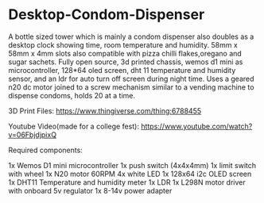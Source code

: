 # Desktop-Condom-Dispenser
A bottle sized tower which is mainly a condom dispenser also doubles as a desktop clock showing time, room temperature and humidity.
58mm x 58mm x 4mm slots also compatible with pizza chilli flakes,oregano and sugar sachets.
Fully open source, 3d printed chassis, wemos d1 mini as microcontroller, 128*64 oled screen, dht 11 temperature and humidity sensor, and an ldr for auto turn off screen during night time.
Uses a geared n20 dc motor joined to a screw mechanism similar to a vending machine to dispense condoms, holds 20 at a time.

3D Print Files: https://www.thingiverse.com/thing:6788455

Youtube Video(made for a college fest): https://www.youtube.com/watch?v=06FbjdjpixQ

Required components:

1x Wemos D1 mini microcontroller
1x push switch (4x4x4mm)
1x limit switch with wheel
1x N20 motor 60RPM
4x white LED
1x 128x64 i2c OLED screen
1x DHT11 Temperature and humidity meter
1x LDR
1x L298N motor driver with onboard 5v regulator
1x 8-14v power adapter
